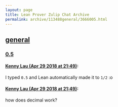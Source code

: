 ```yaml
---
layout: page
title: Lean Prover Zulip Chat Archive 
permalink: archive/113488general/3666005.html
---
```


## [general](index.html)
### [0.5](3666005.html)

#### [Kenny Lau (Apr 29 2018 at 21:49)](https://leanprover.zulipchat.com/#narrow/stream/113488-general/topic/0.5/near/125865057):
I typed `0.5` and Lean automatically made it to `1/2` :o

#### [Kenny Lau (Apr 29 2018 at 21:49)](https://leanprover.zulipchat.com/#narrow/stream/113488-general/topic/0.5/near/125865061):
how does decimal work?

